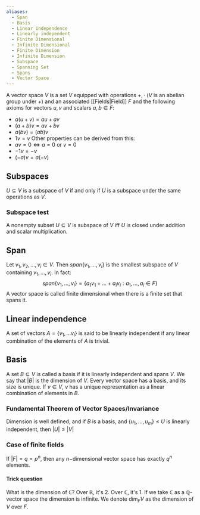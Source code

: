 ```yaml
---
aliases:
  - Span
  - Basis
  - Linear independence
  - Linearly independent
  - Finite Dimensional
  - Infinite Dimensional
  - Finite Dimension
  - Infinite Dimension
  - Subspace
  - Spanning Set
  - Spans
  - Vector Space
---
```

A vector space $V$ is a set $V$ equipped with operations $+,\cdot$ ($V$ is an abelian group under $+$) and an associated [[Fields|Field]] $F$ and the following axioms for vectors $u,v$ and scalars $a,b\in F$:
- $a(u+v)=au+av$
- $(a+b)v=av+bv$
- $a(bv)=(ab)v$
- $1v=v$
Other properties can be derived from this:
- $av=0\iff a=0$ or $v=0$ 
- $-1v=-v$
- $(-a)v=a(-v)$
## Subspaces
$U\subseteq V$ is a subspace of $V$ if and only if $U$ is a subspace under the same operations as $V$.
### Subspace test
A nonempty subset $U\subseteq V$ is subspace of $V$ iff $U$ is closed under addition and scalar multiplication.
## Span
Let $v_{1},v_{2},\dots ,v_i \in V$. Then $span\{ v_{1},\dots,v_i \}$ is the smallest subspace of $V$ containing $v_{1},\dots,v_i$. In fact:
$$span\{ v_{1},\dots,v_i \}=\{ a_{1}v_{1}+\dots+a_iv_i:a_{1},\dots,a_i\in F \}$$
A vector space is called finite dimensional when there is a finite set that spans it.
## Linear independence
A set of vectors $A=\{ v_{1},\dots v_i \}$ is said to be linearly independent if any linear combination of the elements of $A$ is trivial.
## Basis
A set $B\subseteq V$ is called a basis if it is linearly independent and spans $V$.
We say that $|B|$ is the dimension of $V$. Every vector space has a basis, and its size is unique.
If $v\in V$, $v$ has a unique representation as a linear combination of elements in $B$.
### Fundamental Theorem of Vector Spaces/Invariance
Dimension is well defined, and if $B$ is a basis, and $\{  u_{1},\dots,u_m\}\leq U$ is linearly independent, then $|U|\leq|V|$ 
### Case of finite fields
If $|F|=q=p^{n}$, then any $n-$dimensional vector space has exactly $q^n$ elements.
#### Trick question
What is the dimension of $\mathbb{C}$? Over $\mathbb{R}$, it's 2. Over $\mathbb{C}$, it's 1. If we take $\mathbb{C}$ as a $\mathbb{Q}$-vector space the dimension is infinite. We denote $\dim_FV$ as the dimension of $V$ over $F$.